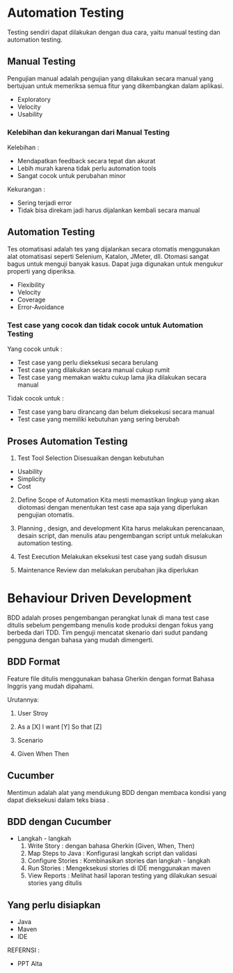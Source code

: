 # Automation Testing

Testing sendiri dapat dilakukan dengan dua cara, yaitu manual testing dan automation testing.

## Manual Testing

Pengujian manual adalah pengujian yang dilakukan secara manual yang bertujuan untuk memeriksa semua fitur yang dikembangkan dalam aplikasi. 

- Exploratory
- Velocity
- Usability

### Kelebihan dan kekurangan dari Manual Testing

Kelebihan :

- Mendapatkan feedback secara tepat dan akurat
- Lebih murah karena tidak perlu automation tools
- Sangat cocok untuk perubahan minor

Kekurangan :

- Sering terjadi error
- Tidak bisa direkam jadi harus dijalankan kembali secara manual

## Automation Testing

Tes otomatisasi adalah tes yang dijalankan secara otomatis menggunakan alat otomatisasi seperti Selenium, Katalon, JMeter, dll. Otomasi sangat bagus untuk menguji banyak kasus. Dapat juga digunakan untuk mengukur properti yang diperiksa. 

- Flexibility
- Velocity
- Coverage
- Error-Avoidance

### Test case yang cocok dan tidak cocok untuk Automation Testing

Yang cocok untuk :

- Test case yang perlu dieksekusi secara berulang
- Test case yang dilakukan secara manual cukup rumit
- Test case yang memakan waktu cukup lama jika dilakukan secara manual

Tidak cocok untuk :

- Test case yang baru dirancang dan belum dieksekusi secara manual
- Test case yang memiliki kebutuhan yang sering berubah

## Proses Automation Testing

1. Test Tool Selection
   Disesuaikan dengan kebutuhan

- Usability
- Simplicity
- Cost

2. Define Scope of Automation
   Kita mesti memastikan lingkup yang akan diotomasi dengan menentukan test case apa saja yang diperlukan pengujian otomatis.

3. Planning , design, and development
   Kita harus melakukan perencanaan, desain script, dan menulis atau pengembangan script untuk melakukan automation testing.

4. Test Execution
   Melakukan eksekusi test case yang sudah disusun

5. Maintenance
   Review dan melakukan perubahan jika diperlukan

# Behaviour Driven Development

BDD adalah proses pengembangan perangkat lunak di mana test case ditulis sebelum pengembang menulis kode produksi dengan fokus yang berbeda dari TDD. Tim penguji mencatat skenario dari sudut pandang pengguna dengan bahasa yang mudah dimengerti. 

## BDD Format

Feature file ditulis menggunakan bahasa Gherkin dengan format Bahasa Inggris yang mudah dipahami.

Urutannya:

1. User Stroy

2. As a [X]
   I want [Y]
   So that [Z]

3. Scenario

4. Given
   When
   Then

## Cucumber

Mentimun adalah alat yang mendukung BDD dengan membaca kondisi yang dapat dieksekusi dalam teks biasa .

## BDD dengan Cucumber

* Langkah - langkah
  1. Write Story : dengan bahasa Gherkin (Given, When, Then)
  2. Map Steps to Java : Konfigurasi langkah script dan validasi
  3. Configure Stories : Kombinasikan stories dan langkah - langkah
  4. Run Stories : Mengeksekusi stories di IDE menggunakan maven
  5. View Reports : Melihat hasil laporan testing yang dilakukan sesuai stories yang ditulis

## Yang perlu disiapkan

* Java
* Maven
* IDE

REFERNSI :

* PPT Alta
